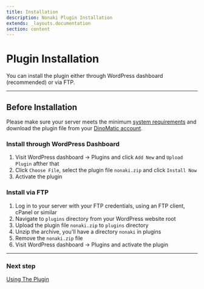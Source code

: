 ```yaml
---
title: Installation
description: Nonaki Plugin Installation
extends: _layouts.documentation
section: content
---
```


# Plugin Installation

You can install the plugin either through WordPress dashboard (recommended) or via FTP.

---

## Before Installation

Please make sure your server meets the minimum [system requirements](/docs/nonaki/) and download the plugin file from your [DinoMatic account](https://dinomatic.com/account).

### Install through WordPress Dashboard

1. Visit WordPress dashboard &#8594; Plugins and click `Add New` and `Upload Plugin` afther that
2. Click `Choose File`, select the plugin file `nonaki.zip` and click `Install Now`
3. Activate the plugin

### Install via FTP

1. Log in to your server with your FTP credentials, using an FTP client, cPanel or similar
2. Navigate to `plugins` directory from your WordPress website root
3. Upload the plugin file `nonaki.zip` to `plugins` directory
4. Unzip the archive, you'll have a directory `nonaki` in plugins
5. Remove the `nonaki.zip` file
6. Visit WordPress dashboard &#8594; Plugins and activate the plugin

---

### Next step

[Using The Plugin](/docs/nonaki/using-plugin/)
